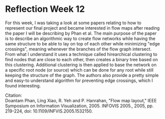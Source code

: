 # Reflection Week 12
For this week, I was taking a look at some papers relating to how to represent our final project and became interested in flow maps after
reading the paper I will be describing by Phan et al. The main purpose of the paper is to describe an algorithmic way to create flow networks
while having the same structure to be able to lay on top of each other while minimizing "edge crossings", meaning whenever the branches of the
flow graph intersect. From what I understand it uses a technique called hirearchical clustering to find nodes that are close to each other, then
creates a binary tree based on this clustering. Additional clustering is then applied to base the network on a specific root node (or source) which
can be done for any root while still keeping the structure of the graph. The authors also provide a pretty simple and easy-to understand algorithm for
preventing edge crossings, which I found interesting. 

Citation:  
Doantam Phan, Ling Xiao, R. Yeh and P. Hanrahan, "Flow map layout," IEEE Symposium on Information Visualization, 2005. INFOVIS 2005., 2005, pp. 219-224, doi: 10.1109/INFVIS.2005.1532150.
